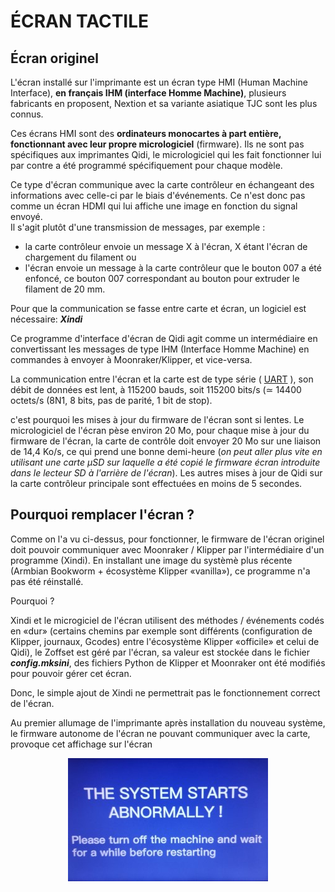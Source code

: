 # ÉCRAN TACTILE

## Écran originel

L'écran installé sur l'imprimante est un écran type HMI (Human Machine Interface), **en français IHM (interface Homme Machine)**, plusieurs fabricants en proposent, Nextion et sa variante asiatique TJC sont les plus connus.

Ces écrans HMI sont des **ordinateurs monocartes à part entière, fonctionnant avec leur propre micrologiciel** (firmware).  Ils ne sont pas spécifiques aux imprimantes Qidi, le micrologiciel qui les fait fonctionner lui par contre a été programmé spécifiquement pour chaque modèle.

Ce type d'écran communique avec la carte contrôleur en échangeant des informations avec celle-ci par le biais d'événements.  Ce n'est donc pas comme un écran HDMI qui lui affiche une image en fonction du signal envoyé.    
Il s'agit plutôt d'une transmission de messages, par exemple :
- la carte contrôleur envoie un message X à l'écran, X étant l'écran de chargement du filament ou
- l'écran envoie un message à la carte contrôleur que le bouton 007 a été enfoncé, ce bouton 007 correspondant au bouton pour extruder le filament de 20 mm.

Pour que la communication se fasse entre carte et écran, un logiciel est nécessaire: ***Xindi***

Ce programme d'interface d'écran de Qidi agit comme un intermédiaire en convertissant les messages de type IHM (Interface Homme Machine) en commandes à envoyer à Moonraker/Klipper, et vice-versa.

La communication entre l'écran et la carte est de type série ( [UART](https://fr.wikipedia.org/wiki/UART) ), son débit de données est lent, à 115200 bauds, soit 115200 bits/s (≃ 14400 octets/s (8N1, 8 bits, pas de parité, 1 bit de stop).

c'est pourquoi les mises à jour du firmware de l'écran sont si lentes. Le micrologiciel de l'écran pèse environ 20 Mo, pour chaque mise à jour du firmware de l'écran, la carte de contrôle doit envoyer 20 Mo sur une liaison de 14,4 Ko/s, ce qui prend une bonne demi-heure (*on peut aller plus vite en utilisant une carte μSD sur laquelle a été copié le firmware écran introduite dans le lecteur SD à l'arrière de l'écran*). Les autres mises à jour de Qidi sur la carte contrôleur principale sont effectuées en moins de 5 secondes.

## Pourquoi remplacer l'écran ?

Comme on l'a vu ci-dessus, pour fonctionner, le firmware de l'écran originel doit pouvoir communiquer avec Moonraker / Klipper par l'intermédiaire d'un programme (Xindi). En installant une image du systèmè plus récente (Armbian Bookworm + écosystème Klipper «vanilla»), ce programme n'a pas été réinstallé.

Pourquoi ?

Xindi et le microgiciel de l'écran utilisent des méthodes / événements codés en «dur» (certains chemins par exemple sont différents (configuration de Klipper, journaux, Gcodes) entre l'écosystème Klipper «officile» et celui de Qidi), le Zoffset est géré par l'écran, sa valeur est stockée dans le fichier ***config.mksini***, des fichiers Python de Klipper et Moonraker ont été modifiés pour pouvoir gérer cet écran.

Donc, le simple ajout de Xindi ne permettrait pas le fonctionnement correct de l'écran.

Au premier allumage de l'imprimante après installation du nouveau système, le firmware autonome de l'écran ne pouvant communiquer avec la carte, provoque cet affichage sur l'écran
 
<p align="center">
<img src="/Images/BSOD-screen.jpg">
</p>


